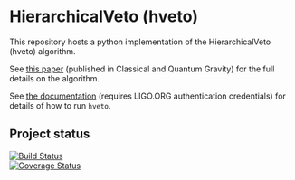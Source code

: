 # HierarchicalVeto (hveto)

This repository hosts a python implementation of the HierarchicalVeto (hveto) algorithm.

See [this paper](//dx.doi.org/10.1088/0264-9381/28/23/235005) (published in Classical and Quantum Gravity) for the full details on the algorithm.

See [the documentation](https://ldas-jobs.ligo.caltech.edu/~duncan.macleod/hveto/latest/) (requires LIGO.ORG authentication credentials) for details of how to run `hveto`.

## Project status

[![Build Status](https://travis-ci.org/hveto/hveto.svg?branch=master)](https://travis-ci.org/hveto/hveto)  
[![Coverage Status](https://coveralls.io/repos/github/hveto/hveto/badge.svg?branch=master)](https://coveralls.io/github/hveto/hveto?branch=master)
